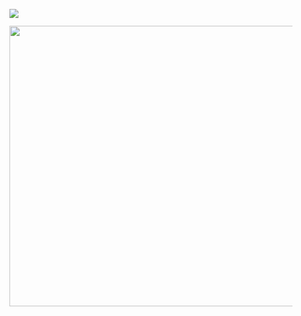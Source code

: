 ![](https://github.com/RishikeshDhayarkar/cs224n/blob/master/a5/git_pics/h_1_2_768x768.png)

<p align="center">
  <img width="700" height="500" src="https://github.com/RishikeshDhayarkar/cs224n/blob/master/a5/git_pics/h_1_2_768x768.png">
</p>
